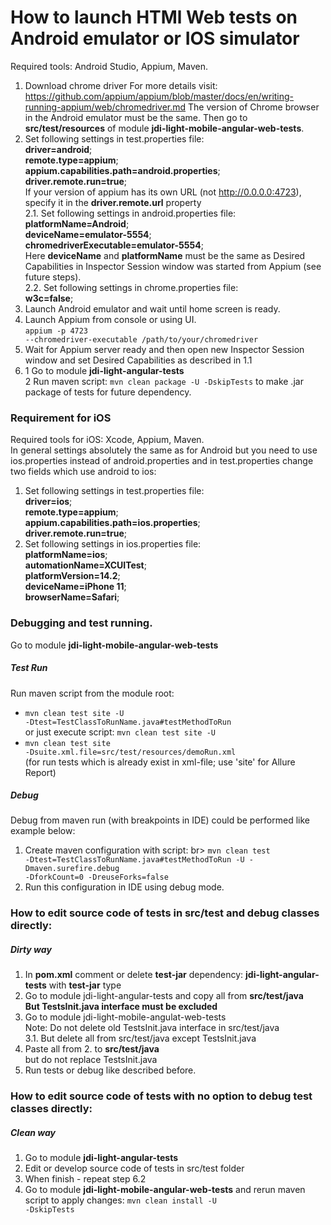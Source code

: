 <h1> How to launch HTMl Web tests on Android emulator or IOS simulator</h1>  

Required tools: Android Studio, Appium, Maven.
1. Download chrome driver For more details
   visit: https://github.com/appium/appium/blob/master/docs/en/writing-running-appium/web/chromedriver.md
The version of Chrome browser in the Android emulator must be the same. Then go to <b>src/test/resources</b> of
module <b>jdi-light-mobile-angular-web-tests</b>.<br>
2. Set following settings in test.properties file: <br>
   <b>driver=android</b>; <br>
   <b>remote.type=appium</b>; <br>
   <b>appium.capabilities.path=android.properties</b>; <br>
   <b>driver.remote.run=true</b>; <br>
   If your version of appium has its own URL (not http://0.0.0.0:4723), specify it in the <b>driver.remote.url</b>
   property<br>
2.1. Set following settings in android.properties file:<br>
<b>platformName=Android</b>; <br>
<b>deviceName=emulator-5554</b>; <br>
<b>chromedriverExecutable=emulator-5554</b>; <br>
Here <b>deviceName</b> and <b>platformName</b> must be the same as Desired Capabilities in Inspector Session window was
started from Appium (see future steps).<br>
2.2. Set following settings in chrome.properties file: <br>
<b>w3c=false</b>;
3. Launch Android emulator and wait until home screen is ready.<br>
4. Launch Appium from console or using UI.<br>
   <code>appium -p 4723 --chromedriver-executable /path/to/your/chromedriver</code><br>
5. Wait for Appium server ready and then open new Inspector Session window and set Desired Capabilities as described in
   1.1<br>
6. 1 Go to module <b>jdi-light-angular-tests</b><br>
   2 Run maven script: <code>mvn clean package -U -DskipTests</code> to make .jar package of tests for future dependency.

<h3> Requirement for iOS</h3>

Required tools for iOS: Xcode, Appium, Maven.<br>
In general settings absolutely the same as for Android but you need to use ios.properties instead of android.properties 
and in test.properties change two fields which use android to ios:
1. Set following settings in test.properties file: <br>
   <b>driver=ios</b>; <br>
   <b>remote.type=appium</b>; <br>
   <b>appium.capabilities.path=ios.properties</b>; <br>
   <b>driver.remote.run=true</b>; <br>
2. Set following settings in ios.properties file:<br>
    <b>platformName=ios</b>; <br>
    <b>automationName=XCUITest</b>;<br>
    <b>platformVersion=14.2</b>;<br>
    <b>deviceName=iPhone 11</b>; <br>
    <b>browserName=Safari</b>; <br>
    
<h3> Debugging and test running. </h3>
    Go to module <b>jdi-light-mobile-angular-web-tests</b>
<h5>Test Run</h5>

Run maven script from the module root:<br>
- <code>mvn clean test site -U -Dtest=TestClassToRunName.java#testMethodToRun</code> <br>
  or just execute script: <code>mvn clean test site -U</code><br>
- <code>mvn clean test site -Dsuite.xml.file=src/test/resources/demoRun.xml</code>
  <br>(for run tests which is already exist in xml-file; use 'site' for Allure Report) 

<h5> Debug </h5>

Debug from maven run (with breakpoints in IDE) could be performed like example below:<br>
1. Create maven configuration with script: br>
<code>mvn clean test -Dtest=TestClassToRunName.java#testMethodToRun -U -Dmaven.surefire.debug -DforkCount=0 -DreuseForks=false</code><br>
2. Run this configuration in IDE using debug mode.

<h3> How to edit source code of tests in src/test and debug classes directly:</h3>
<h5>Dirty way</h5>

1. In <b>pom.xml</b> comment or delete <b>test-jar</b> dependency: <b>jdi-light-angular-tests</b> with  <b>test-jar</b> type<br> 
2. Go to module jdi-light-angular-tests and copy all from <b>src/test/java</b><br>
<b>But TestsInit.java interface must be excluded</b><br>
3. Go to module jdi-light-mobile-angulat-web-tests <br>
Note: Do not delete old TestsInit.java interface in src/test/java<br>
3.1. But delete all from src/test/java except TestsInit.java<br>
4. Paste all from 2. to <b>src/test/java</b><br> but do not replace TestsInit.java<br>
5. Run tests or debug like described before.

<h3> How to edit source code of tests with no option to debug test classes directly:</h3>
<h5>Clean way</h5>

1. Go to module <b>jdi-light-angular-tests</b><br>
2. Edit or develop source code of tests in src/test folder<br>
3. When finish - repeat step 6.2<br>
4. Go to module <b>jdi-light-mobile-angular-web-tests</b> and rerun maven script to apply changes: <code>mvn clean install -U -DskipTests</code></b>
